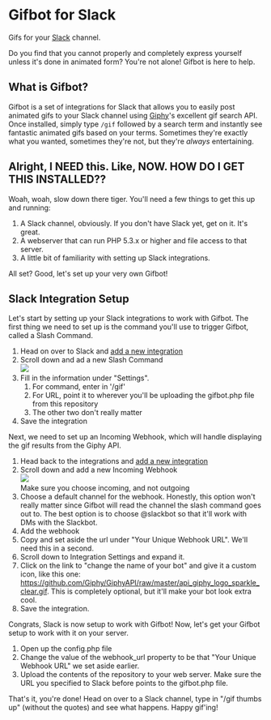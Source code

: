 # Gifbot for Slack

Gifs for your [Slack](https://slack.com) channel.

Do you find that you cannot properly and completely express yourself unless it's done in animated form? You're not alone! Gifbot is here to help.

## What is Gifbot?

Gifbot is a set of integrations for Slack that allows you to easily post animated gifs to your Slack channel using [Giphy](http://gifphy.com)'s excellent gif search API. Once installed, simply type `/gif` followed by a search term and instantly see fantastic animated gifs based on your terms. Sometimes they're exactly what you wanted, sometimes they're not, but they're *always* entertaining.

## Alright, I NEED this. Like, NOW. HOW DO I GET THIS INSTALLED??

Woah, woah, slow down there tiger. You'll need a few things to get this up and running:

1. A Slack channel, obviously. If you don't have Slack yet, get on it. It's great.
2. A webserver that can run PHP 5.3.x or higher and file access to that server.
3. A little bit of familiarity with setting up Slack integrations.

All set? Good, let's set up your very own Gifbot!

## Slack Integration Setup

Let's start by setting up your Slack integrations to work with Gifbot. The first thing we need to set up is the command you'll use to trigger Gifbot, called a Slash Command.

1. Head on over to Slack and [add a new integration](slack.com/services/new)
2. Scroll down and ad a new Slash Command  
   ![](http://cl.ly/WsJY/image.png)
3. Fill in the information under "Settings".
	1. For command, enter in '/gif'
	2. For URL, point it to wherever you'll be uploading the gifbot.php file from this repository
	3. The other two don't really matter
4. Save the integration

Next, we need to set up an Incoming Webhook, which will handle displaying the gif results from the Giphy API.

1. Head back to the integrations and [add a new integration](slack.com/services/new)
2. Scroll down and add a new Incoming Webhook  
   ![](http://cl.ly/Wrob/image.png)  
   Make sure you choose incoming, and not outgoing
3. Choose a default channel for the webhook. Honestly, this option won't really matter since Gifbot will read the channel the slash command goes out to. The best option is to choose @slackbot so that it'll work with DMs with the Slackbot.
4. Add the webhook
5. Copy and set aside the url under "Your Unique Webhook URL". We'll need this in a second.
6. Scroll down to Integration Settings and expand it.
7. Click on the link to "change the name of your bot" and give it a custom icon, like this one: https://github.com/Giphy/GiphyAPI/raw/master/api_giphy_logo_sparkle_clear.gif. This is completely optional, but it'll make your bot look extra cool.
8. Save the integration.

Congrats, Slack is now setup to work with Gifbot! Now, let's get your Gifbot setup to work with it on your server.

1. Open up the config.php file
2. Change the value of the webhook_url property to be that "Your Unique Webhook URL" we set aside earlier.
3. Upload the contents of the repository to your web server. Make sure the URL you specified to Slack before points to the gifbot.php file.

That's it, you're done! Head on over to a Slack channel, type in "/gif thumbs up" (without the quotes) and see what happens. Happy gif'ing!
